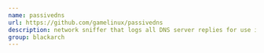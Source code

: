 ```yaml
---
name: passivedns
url: https://github.com/gamelinux/passivedns
description: network sniffer that logs all DNS server replies for use in a passive DNS setup. URL : https://github.com/gamelinux/passivedns Groups : blackarch blackarch-sniffer
group: blackarch
---
```

